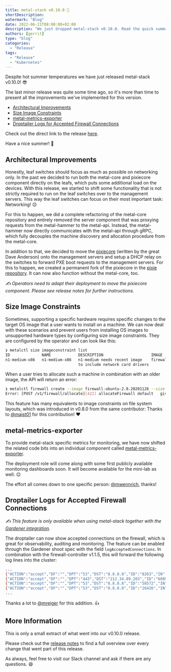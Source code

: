 ```yaml
---
title: metal-stack v0.10.0 🌻
shortDescription:
watermark: "Blog"
date: 2022-06-21T08:00:00+02:00
description: "We just dropped metal-stack v0.10.0. Read the quick summary of changes in this blog article!"
authors: [gerrit]
type: "blog"
categories:
  - "Release"
tags:
  - "Release"
  - "Kubernetes"
---
```


Despite hot summer temperatures we have just released metal-stack v0.10.0! 😎

The last minor release was quite some time ago, so it's more than time to present all the improvements we've implemented for this version.

<!-- truncate -->

- [Architectural Improvements](#architectural-improvements)
- [Size Image Constraints](#size-image-constraints)
- [metal-metrics-exporter](#metal-metrics-exporter)
- [Droptailer Logs for Accepted Firewall Connections](#droptailer-logs-for-accepted-firewall-connections)

Check out the direct link to the release [here](https://github.com/metal-stack/releases/releases/tag/v0.10.0).

Have a nice summer! 🌴

## Architectural Improvements

Honestly, leaf switches should focus as much as possible on networking only. In the past we decided to run both the metal-core and pixiecore component directly on the leafs, which puts some additional load on the devices. With this release, we started to shift some functionality that is not strictly required to run on the leaf switches over to the management servers. This way the leaf switches can focus on their most important task: Networking! 😌

For this to happen, we did a complete refactoring of the metal-core repository and entirely removed the server component that was proxying requests from the metal-hammer to the metal-api. Instead, the metal-hammer now directly communicates with the metal-api through gRPC, which fully decouples the machine discovery and allocation procedure from the metal-core.

In addition to that, we decided to move the [pixiecore](https://github.com/danderson/pixiecore) (written by the great Dave Anderson) onto the management servers and setup a DHCP relay on the switches to forward PXE boot requests to the management servers. For this to happen, we created a permanent fork of the pixiecore in the [pixie repository](https://github.com/metal-stack/pixie). It can now also function without the metal-core, too.

_✍ Operators need to adapt their deployment to move the pixiecore component. Please see release notes for further instructions._

## Size Image Constraints

Sometimes, supporting a specific hardware requires specific changes to the target OS image that a user wants to install on a machine. We can now deal with these scenarios and prevent users from installing OS images to unsupported hardware types by configuring size image constraints. They are configured by the operator and can look like this:

```bash
❯ metalctl size imageconstraint list
ID           	NAME         	DESCRIPTION                   	IMAGE          	CONSTRAINT
n1-medium-x86	n1-medium-x86	n1-medium needs recent image  	firewall-ubuntu	>= 2.0.20210912
             	             	to include network card drivers
```

When a user tries to allocate such a machine in combination with an older image, the API will return an error:

```bash
❯ metalctl firewall create --image firewall-ubuntu-2.0.20201126 --size n1-medium-x86 ...
Error: [POST /v1/firewall/allocate][422] allocateFirewall default   given size:n1-medium-x86 with image:firewall-ubuntu-2.0.20201126 does violate image constraint:n1-medium-x86
```

This feature has many equivalents to image constraints on file system layouts, which was introduced in v0.8.0 from the same contributor: Thanks to [@majst01](https://github.com/majst01) for this contribution! ♥

## metal-metrics-exporter

To provide metal-stack specific metrics for monitoring, we have now shifted the related code bits into an individual component called [metal-metrics-exporter](https://github.com/metal-stack/metal-metrics-exporter).

The deployment role will come along with some first publicly available monitoring dashboards soon. It will become available for the mini-lab as well. 😉

The effort all comes down to one specific person: [@mwennrich](https://github.com/mwennrich), thanks!

## Droptailer Logs for Accepted Firewall Connections

_✍ This feature is only available when using metal-stack together with the [Gardener integration](https://docs.metal-stack.io/stable/installation/deployment/#Gardener-with-metal-stack)._

The droptailer can now show accepted connections on the firewall, which is great for observability, auditing and monitoring. The feature can be enabled through the Gardener shoot spec with the field `logAcceptedConnections`. In combination with the firewall-controller v1.1.5, this will forward the following log lines into the cluster:

```bash
...
{"ACTION":"accept","DF":"","DPT":"53","DST":"8.8.8.8","ID":"8263","IN":"vrfxxx","LEN":"73","MAC":"xx:xx:xx:xx:xx:xx","OUT":"vlanxxx","PREC":"0x00","PROTO":"UDP","SPT":"35609","SRC":"x.x.x.x","TOS":"0x00","TTL":"62","timestamp":"2022-06-21 11:08:12 +0000 UTC"}
{"ACTION":"accept","DF":"","DPT":"443","DST":"212.34.89.203","ID":"60899","IN":"vrfxxx","LEN":"60","MAC":"xx:xx:xx:xx:xx:xx","OUT":"vlanxxx","PREC":"0x00","PROTO":"TCP","RES":"0x00","SPT":"36156","SRC":"x.x.x.x","SYN":"","TOS":"0x00","TTL":"62","URGP":"0","WINDOW":"65535","timestamp":"2022-06-21 11:08:12 +0000 UTC"}
{"ACTION":"accept","DF":"","DPT":"53","DST":"8.8.8.8","ID":"58572","IN":"vrfxxx","LEN":"73","MAC":"xx:xx:xx:xx:xx:xx","OUT":"vlanxxx","PREC":"0x00","PROTO":"UDP","SPT":"64505","SRC":"x.x.x.x","TOS":"0x00","TTL":"62","timestamp":"2022-06-21 11:08:14 +0000 UTC"}
{"ACTION":"accept","DF":"","DPT":"53","DST":"8.8.8.8","ID":"26426","IN":"vrfxxx","LEN":"73","MAC":"1e:60:1c:fb:09:b5:f8:8e:a1:f2:2c:53:08:00","OUT":"vlanxxx","PREC":"0x00","PROTO":"UDP","SPT":"49835","SRC":"10.67.144.3","TOS":"0x00","TTL":"62","timestamp":"2022-06-21 11:08:15 +0000 UTC"}
...
```

Thanks a lot to [@mreiger](https://github.com/mreiger) for this addition. 👍

## More Information

This is only a small extract of what went into our v0.10.0 release.

Please check out the [release notes](https://github.com/metal-stack/releases/releases/tag/v0.10.0) to find a full overview over every change that went part of this release.

As always, feel free to visit our Slack channel and ask if there are any questions. 😄
